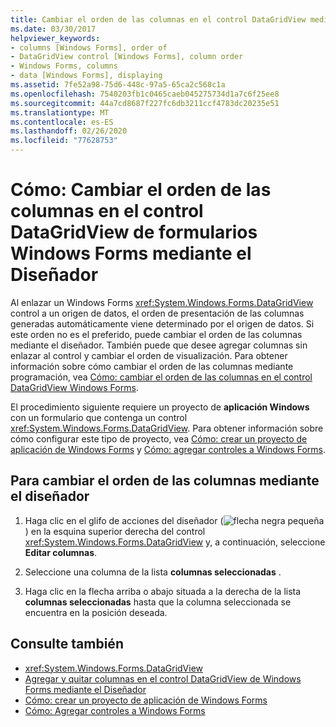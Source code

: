 ```yaml
---
title: Cambiar el orden de las columnas en el control DataGridView mediante el diseñador
ms.date: 03/30/2017
helpviewer_keywords:
- columns [Windows Forms], order of
- DataGridView control [Windows Forms], column order
- Windows Forms, columns
- data [Windows Forms], displaying
ms.assetid: 7fe52a98-75d6-448c-97a5-65ca2c568c1a
ms.openlocfilehash: 7540203fb1c0465caeb045275734d1a7c6f25ee8
ms.sourcegitcommit: 44a7cd8687f227fc6db3211ccf4783dc20235e51
ms.translationtype: MT
ms.contentlocale: es-ES
ms.lasthandoff: 02/26/2020
ms.locfileid: "77628753"
---
```

# <a name="how-to-change-the-order-of-columns-in-the-windows-forms-datagridview-control-using-the-designer"></a>Cómo: Cambiar el orden de las columnas en el control DataGridView de formularios Windows Forms mediante el Diseñador

Al enlazar un Windows Forms <xref:System.Windows.Forms.DataGridView> control a un origen de datos, el orden de presentación de las columnas generadas automáticamente viene determinado por el origen de datos. Si este orden no es el preferido, puede cambiar el orden de las columnas mediante el diseñador. También puede que desee agregar columnas sin enlazar al control y cambiar el orden de visualización. Para obtener información sobre cómo cambiar el orden de las columnas mediante programación, vea [Cómo: cambiar el orden de las columnas en el control DataGridView Windows Forms](how-to-change-the-order-of-columns-in-the-windows-forms-datagridview-control.md).

El procedimiento siguiente requiere un proyecto de **aplicación Windows** con un formulario que contenga un control <xref:System.Windows.Forms.DataGridView>. Para obtener información sobre cómo configurar este tipo de proyecto, vea [Cómo: crear un proyecto de aplicación de Windows Forms](/visualstudio/ide/step-1-create-a-windows-forms-application-project) y [Cómo: agregar controles a Windows Forms](how-to-add-controls-to-windows-forms.md).

## <a name="to-change-the-column-order-using-the-designer"></a>Para cambiar el orden de las columnas mediante el diseñador

1. Haga clic en el glifo de acciones del diseñador (![flecha negra pequeña](./media/designer-actions-glyph.gif)) en la esquina superior derecha del control <xref:System.Windows.Forms.DataGridView> y, a continuación, seleccione **Editar columnas**.

2. Seleccione una columna de la lista **columnas seleccionadas** .

3. Haga clic en la flecha arriba o abajo situada a la derecha de la lista **columnas seleccionadas** hasta que la columna seleccionada se encuentra en la posición deseada.

## <a name="see-also"></a>Consulte también

- <xref:System.Windows.Forms.DataGridView>
- [Agregar y quitar columnas en el control DataGridView de Windows Forms mediante el Diseñador](add-and-remove-columns-in-the-datagrid-using-the-designer.md)
- [Cómo: crear un proyecto de aplicación de Windows Forms](/visualstudio/ide/step-1-create-a-windows-forms-application-project)
- [Cómo: Agregar controles a Windows Forms](how-to-add-controls-to-windows-forms.md)
